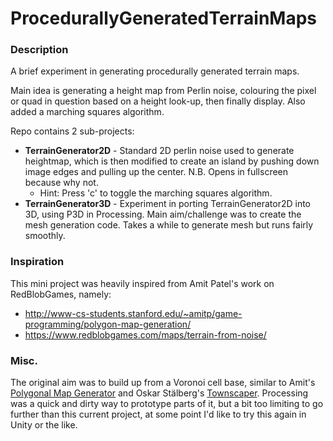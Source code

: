 # ProcedurallyGeneratedTerrainMaps

### Description

A brief experiment in generating procedurally generated terrain maps.

Main idea is generating a height map from Perlin noise, colouring  the pixel or quad in question based on a height look-up, then finally display.
Also added a marching squares algorithm.

Repo contains 2 sub-projects:
- **TerrainGenerator2D** - Standard 2D perlin noise used to generate heightmap, which is then modified to create an island by pushing down image edges and pulling up the center. N.B. Opens in fullscreen because why not.
  - Hint: Press 'c' to toggle the marching squares algorithm.
- **TerrainGenerator3D** - Experiment in porting TerrainGenerator2D into 3D, using P3D in Processing. Main aim/challenge was to create the mesh generation code. Takes a while to generate mesh but runs fairly smoothly.

### Inspiration

This mini project was heavily inspired from Amit Patel's work on RedBlobGames, namely:
- http://www-cs-students.stanford.edu/~amitp/game-programming/polygon-map-generation/
- https://www.redblobgames.com/maps/terrain-from-noise/

### Misc.

The original aim was to build up from a Voronoi cell base, similar to Amit's [Polygonal Map Generator](https://www.redblobgames.com/maps/mapgen2/) and Oskar Stälberg's [Townscaper](https://oskarstalberg.com/Townscaper/). Processing was a quick and dirty way to prototype parts of it, but a bit too limiting to go further than this current project, at some point I'd like to try this again in Unity or the like.
